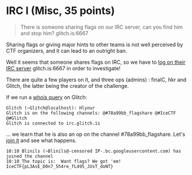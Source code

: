 # IRC I (Misc, 35 points)
>There is someone sharing flags on our IRC server, can you find him and stop him? glitch.is:6667

Sharing flags or giving major hints to other teams is not
well perceived by CTF organizers, and it can lead to an outright ban.

Well it seems that someone shares flags on IRC, so we have
to [log on their IRC server](https://chat.icec.tf/) glitch.is:6667 in order to investigate!

There are quite a few players on it, and three ops (admins) :
finalC, hkr and Glitch, the latter being the creator of the challenge.

If we run a [whois query](https://tools.ietf.org/html/rfc1459#section-4.5.2) on Glitch:

```
Glitch (~Glitch@localhost): Hlynur
Glitch is on the following channels: @#78a99bb_flagshare @#IceCTF @#Glitch
Glitch is connected to irc.glitch.is
```

... we learn that he is also an op on the channel #78a99bb_flagshare. 
Let's [join it](https://tools.ietf.org/html/rfc1459#section-4.2.1) and see what happens.

```
10:10 Blinils (~Blinils@-censored IP-.bc.googleusercontent.com) has joined the channel 
10:10 The topic is:  Want flags? We got 'em! IceCTF{pL3AsE_D0n7_5h4re_fL495_JUsT_doNT}  
```
